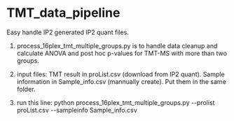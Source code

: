 # TMT_data_pipeline
Easy handle IP2 generated IP2 quant files.
1. process_16plex_tmt_multiple_groups.py is to handle data cleanup and calculate ANOVA and post hoc p-values for TMT-MS with more than two groups.

2. input files: TMT result in proList.csv (download from IP2 quant). Sample information in Sample_info.csv (mannually create). Put them in the same folder.

3. run this line: python process_16plex_tmt_multiple_groups.py --prolist proList.csv --sampleinfo Sample_info.csv

